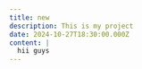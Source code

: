 ```yaml
---
title: new
description: This is my project
date: 2024-10-27T18:30:00.000Z
content: |
  hii guys
---
```

